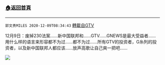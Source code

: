 ﻿###  [:house:返回首頁](https://github.com/ourhimalayas/txt)
---

`郭文贵MILES 2020-12-09T08:34:43` [轉載自GTV](https://gtv.org/web/#/UserInfo/5e596957357cc612d35a8044)

 12月9日：废掉230法案……新中国联邦和……GTV……GNEWS是最大受益者……用什么样的语言来形容都不为过……都不为过……所有GTV的投资者，G糸列的投资者，以及新中国联邦人都应该……放声高歌让自己爽一把吧……

![](https://filegroup.gtv.org/cdn-cgi/image/width=600/https://filegroup.gtv.org/group5/web/20201209/08/34/0/f61cabe9c9f32180e5e4e1c2697df55e.jpg)
